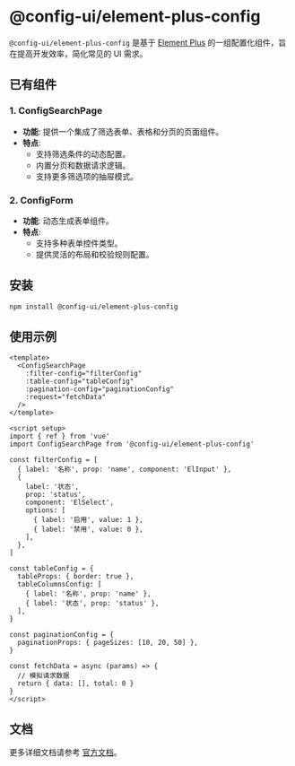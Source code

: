 # @config-ui/element-plus-config

`@config-ui/element-plus-config` 是基于 [Element Plus](https://element-plus.org/) 的一组配置化组件，旨在提高开发效率，简化常见的 UI 需求。

## 已有组件

### 1. ConfigSearchPage

- **功能**: 提供一个集成了筛选表单、表格和分页的页面组件。
- **特点**:
  - 支持筛选条件的动态配置。
  - 内置分页和数据请求逻辑。
  - 支持更多筛选项的抽屉模式。

### 2. ConfigForm

- **功能**: 动态生成表单组件。
- **特点**:
  - 支持多种表单控件类型。
  - 提供灵活的布局和校验规则配置。

## 安装

```bash
npm install @config-ui/element-plus-config
```

## 使用示例

```vue
<template>
  <ConfigSearchPage
    :filter-config="filterConfig"
    :table-config="tableConfig"
    :pagination-config="paginationConfig"
    :request="fetchData"
  />
</template>

<script setup>
import { ref } from 'vue'
import ConfigSearchPage from '@config-ui/element-plus-config'

const filterConfig = [
  { label: '名称', prop: 'name', component: 'ElInput' },
  {
    label: '状态',
    prop: 'status',
    component: 'ElSelect',
    options: [
      { label: '启用', value: 1 },
      { label: '禁用', value: 0 },
    ],
  },
]

const tableConfig = {
  tableProps: { border: true },
  tableColumnsConfig: [
    { label: '名称', prop: 'name' },
    { label: '状态', prop: 'status' },
  ],
}

const paginationConfig = {
  paginationProps: { pageSizes: [10, 20, 50] },
}

const fetchData = async (params) => {
  // 模拟请求数据
  return { data: [], total: 0 }
}
</script>
```

## 文档

更多详细文档请参考 [官方文档](https://github.com/your-repo/config-ui)。
